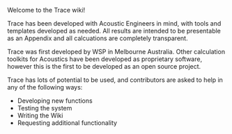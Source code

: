 Welcome to the Trace wiki!

Trace has been developed with Acoustic Engineers in mind, with tools and templates developed as needed. All results are intended to be presentable as an Appendix and all calcuations are completely transparent. 

Trace was first developed by WSP in Melbourne Australia. Other calculation toolkits for Acoustics have been developed as proprietary software, however this is the first to be developed as an open source project.

Trace has lots of potential to be used, and contributors are asked to help in any of the following ways:
- Developing new functions
- Testing the system
- Writing the Wiki 
- Requesting additional functionality
